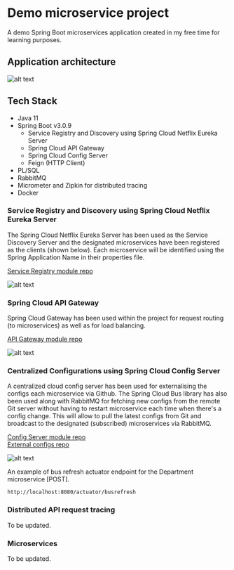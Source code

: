 # Demo microservice project

A demo Spring Boot microservices application created in my free time for learning purposes.


## Application architecture

![alt text](https://i.imgur.com/m2ZvRya.png)

## Tech Stack
- Java 11
- Spring Boot v3.0.9
  - Service Registry and Discovery using Spring Cloud Netflix Eureka Server
  - Spring Cloud API Gateway
  - Spring Cloud Config Server
  - Feign (HTTP Client)
- PL/SQL
- RabbitMQ
- Micrometer and Zipkin for distributed tracing
- Docker


### Service Registry and Discovery using Spring Cloud Netflix Eureka Server
The Spring Cloud Netflix Eureka Server has been used as the Service Discovery Server and the designated microservices have been registered as the clients (shown below). 
Each microservice will be identified using the Spring Application Name in their properties file.

[Service Registry module repo](https://github.com/Yrol/demo-microservices-2/tree/master/service-registry)

![alt text](https://i.imgur.com/B9kJmm6.png)



### Spring Cloud API Gateway
Spring Cloud Gateway has been used within the project for request routing (to microservices) as well as for load balancing.

[API Gateway module repo](https://github.com/Yrol/demo-microservices-2/tree/master/api-gateway)

![alt text](https://i.imgur.com/xIItoXb.png)


### Centralized Configurations using Spring Cloud Config Server
A centralized cloud config server has been used for externalising the configs each microservice via Github.
The Spring Cloud Bus library has also been used along with RabbitMQ for fetching new configs from the remote Git server 
without having to restart microservice each time when there's a config change. This will allow to pull the latest configs from Git and broadcast to 
the designated (subscribed) microservices via RabbitMQ.

[Config Server module repo](https://github.com/Yrol/demo-microservices-2/tree/master/config-server)<br/>
[External configs repo](https://github.com/Yrol/demo-microservices-2-configs)


![alt text](https://i.imgur.com/nJFhcpf.png)

An example of bus refresh actuator endpoint for the Department microservice [POST].
```aidl
http://localhost:8080/actuator/busrefresh
```



### Distributed API request tracing
To be updated.

### Microservices
To be updated.


